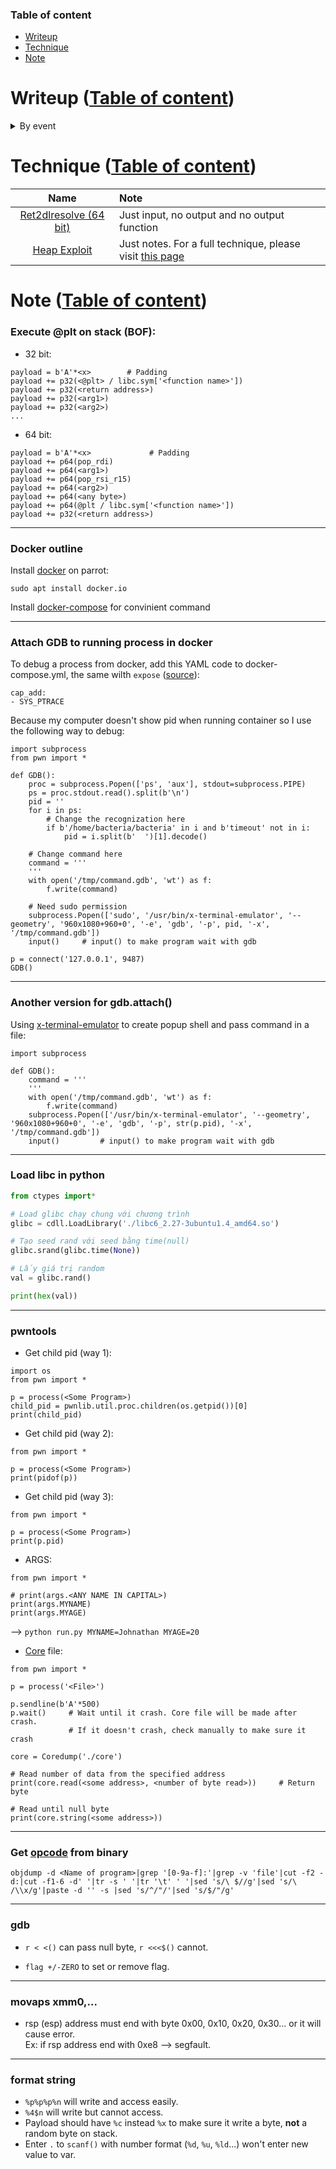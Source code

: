 ### Table of content
- [Writeup](#writeup-table-of-content)
- [Technique](#technique-table-of-content)
- [Note](#note-table-of-content)

# Writeup ([Table of content](#table-of-content))

<!-- <details>
<summary>By type</summary>
<p>

</p>
</details> -->

<details>
<summary>By event</summary>

<p>

### [KCSC CTF 2022](#)
| Name | File Type | Bug | Technique | Note |
| :---: | :---: | :---: | :---: | :---: |
| [readOnly](https://github.com/nhtri2003gmail/CTFNote/tree/master/writeup/2022/KCSC-CTF-2022/readOnly) | c (64 bit) | `Buffer Overflow` | `Ret2dlresolve` |  |
| [start](https://github.com/nhtri2003gmail/CTFNote/tree/master/writeup/2022/KCSC-CTF-2022/start) | c (64 bit) | `Buffer Overflow` | `SROP` |  |
| [feedback](https://github.com/nhtri2003gmail/CTFNote/tree/master/writeup/2022/KCSC-CTF-2022/feedback) | c (64 bit) | `Integer Overflow` `Buffer Overflow` | `SROP` |  |
| [guess2pwn](https://github.com/nhtri2003gmail/CTFNote/tree/master/writeup/2022/KCSC-CTF-2022/guess2pwn) | c++ (64 bit) |  |  | First byte from `urandom` may be null |
| [pwnMe](https://github.com/nhtri2003gmail/CTFNote/tree/master/writeup/2022/KCSC-CTF-2022/pwnMe) | c (64 bit) | `Format String` | `Ret2libc` |  |
| [babyheap](https://github.com/nhtri2003gmail/CTFNote/tree/master/writeup/2022/KCSC-CTF-2022/babyheap) | c (64 bit) | `Use After Free` `Heap Overflow` |  |  |
| [5ecretN0te](https://github.com/nhtri2003gmail/CTFNote/tree/master/writeup/2022/KCSC-CTF-2022/5ecretN0te) | c (64 bit) | `Heap Overflow` | `House of Force` |  |

[Wolverine Security Conference/CTF](https://ctftime.org/event/1612)
| Name | File Type | Bug | Technique | Note |
| :---: | :---: | :---: | :---: | :---: |
| [Us3_th3_F0rc3](https://github.com/nhtri2003gmail/CTFNote/tree/master/writeup/2022/Wolverine-Security-Conference-CTF/Us3_th3_F0rc3) | c (64 bit) | `Heap Overflow` | `House of Force` |  |

[zer0pts CTF 2022](https://ctftime.org/event/1555)
| Name | File Type | Bug | Technique | Note |
| :---: | :---: | :---: | :---: | :---: |
| [Modern Rome](https://github.com/nhtri2003gmail/CTFNote/tree/master/writeup/2022/zer0pts-CTF-2022/Modern-Rome) | c++ (64 bit) | `Integer Overflow` |  |  |
| [accountant](https://github.com/nhtri2003gmail/CTFNote/tree/master/writeup/2022/zer0pts-CTF-2022/accountant) | c (64 bit) | `Integer Overflow` | `ret2libc` | If register (rax, rbx, rcx...) contain `0x10000000000000000` (9 bytes in total), the most significant byte will be remove (the 0x1 will be remove) and make register to null again |

[FooBar CTF 2022](https://ctftime.org/event/1579)
| Name | Type | File Type | Bug | Technique | Note |
| :---: | :---: | :---: | :---: | :---: | :---: |
| [Death-note](https://github.com/nhtri2003gmail/CTFNote/tree/master/writeup/2022/FooBar-CTF-2022/Death-note) | pwn | c (64 bit) | `Use After Free` | `Tcache Attack` `House of Botcake` | Tcache forward pointer changed in libc 2.32 ([source](https://elixir.bootlin.com/glibc/glibc-2.32/source/malloc/malloc.c#L2928)) |

[Pragyan CTF 2022](https://ctftime.org/event/1591)
| Name | Type | File Type | Bug | Technique | Note |
| :---: | :---: | :---: | :---: | :---: | :---: |
| [Poly-Flow](https://github.com/nhtri2003gmail/CTFNote/tree/master/writeup/2022/Pragyan-CTF-2022/PolyFlow) | pwn | c (32 bit) | `Buffer Overflow` |  |  |
| [Portal](https://github.com/nhtri2003gmail/CTFNote/tree/master/writeup/2022/Pragyan-CTF-2022/Portal) | pwn | c (64 bit) | `Format String` |  |  |
| [Database](https://github.com/nhtri2003gmail/CTFNote/tree/master/writeup/2022/Pragyan-CTF-2022/database) | pwn | c (64 bit) | `Heap Overflow` | `Tcache Attack` |  |
| [Comeback](https://github.com/nhtri2003gmail/CTFNote/tree/master/writeup/2022/Pragyan-CTF-2022/comeback) | pwn | c (32 bit) | `Buffer Overflow` |  |  |
| [TBBT](https://github.com/nhtri2003gmail/CTFNote/tree/master/writeup/2022/Pragyan-CTF-2022/TBBT) | pwn | c (32 bit) | `Format String` | `Overwrite GOT` |  |

[TSJ CTF 2022](https://ctftime.org/event/1547)
| Name | Type | File Type | Bug | Technique | Note |
| :---: | :---: | :---: | :---: | :---: | :---: |
| [bacteria](https://github.com/nhtri2003gmail/CTFNote/tree/master/writeup/2022/TSJ-CTF-2022/bacteria) | pwn | c (64 bit) | `Buffer Overflow` | `Ret2dlresolve` | r_offset can be any writable and controllable place, don't need to be @got |

**https://mocsctf2022.mocsctf.com/challenges**

| Name | Type | File Type | Bug | Technique | Note |
| :---: | :---: | :---: | :---: | :---: | :---: |
| [C@ge](https://github.com/nhtri2003gmail/writeup-mocsctf2022.mocsctf.com-Cage) | pwn | c++ (64 bit) | `Heap Overflow` | `Tcache Attack` `Ret2libc` | Use libc environ() to leak stack address |
| [calc](https://github.com/nhtri2003gmail/writeup-mocsctf2022.mocsctf.com-calc) | pwn | c (64 bit) | `Buffer Overflow` `Unchecked Index` | `ret2win` |  |
| [orange](https://github.com/nhtri2003gmail/writeup-mocsctf2022.mocsctf.com-orange) | pwn | c (64 bit) | `Heap Overflow` | `House of Orange` `Tcache Attack` `Unsorted Bin Attack` | Overwrite malloc hook with realloc and realloc hook with one gadget |

**https://pwnable.tw/**

| Name | Type | File Type | Technique |
| :---: | :---: | :---: | :---: |
| [Start](https://github.com/nhtri2003gmail/CTFNote/tree/master/writeup/pwnable.tw/Start) | pwn | c (32 bit) | `Buffer Overflow` `ROP`|

**https://cnsc.uit.edu.vn/ctf/** (Connection closed)

| Name | Type | File Type | Technique |
| :---: | :---: | :---: | :---: |
| [Letwarnup](https://github.com/nhtri2003gmail/CTFNote/tree/master/writeup/2022/wannaGame/letwarnup) | pwn | c (64 bit) | `Format String` `Overwrite GOT` |
| [Feedback](https://github.com/nhtri2003gmail/CTFNote/tree/master/writeup/2022/wannaGame/feedback) | pwn | c (64 bit) | `Least Significant Byte` |
| [note](https://github.com/nhtri2003gmail/CTFNote/tree/master/writeup/2022/wannaGame/note) | pwn | c (64 bit) | `Heap Attack` `Unsorted Bin Attack` |

**https://pwn.tn/**

| Name | Type | File Type | Technique |
| :---: | :---: | :---: | :---: |
| [f_one](https://github.com/nhtri2003gmail/CTFNote/tree/master/writeup/online/pwn.tn/f_one) | pwn | c (64 bit) | `Format String` `Overwrite GOT` |
| [f_two](https://github.com/nhtri2003gmail/CTFNote/tree/master/writeup/online/pwn.tn/f_two) | pwn | c (32 bit) | `Buffer Overflow` `Integer Overflow` `Format String` |

**https://www.kcscctf.site/** (Connection closed)

| Name | Type | File Type | Technique |
| :---: | :---: | :---: | :---: |
| [ArrayUnderFl0w](https://github.com/nhtri2003gmail/CTFNote/tree/master/writeup/2022/KCSC-CTF/ArrayUnderFl0w) | pwn | c | `Unchecked Index` |
| [guessMe](https://github.com/nhtri2003gmail/CTFNote/tree/master/writeup/2022/KCSC-CTF/guessMe) | pwn | c | `Specific Seed Rand` |
| [Make Me Crash](https://github.com/nhtri2003gmail/CTFNote/tree/master/writeup/2022/KCSC-CTF/Make-Me-Crash) | pwn | c | `Buffer Overflow` |
| [Chall](https://github.com/nhtri2003gmail/CTFNote/tree/master/writeup/2022/KCSC-CTF/Chall) | pwn | c | `Format String` |
| [ret2win](https://github.com/nhtri2003gmail/CTFNote/tree/master/writeup/2022/KCSC-CTF/ret2win) | pwn | c | `Buffer Overflow` |
| [get OVER InT](https://github.com/nhtri2003gmail/CTFNote/tree/master/writeup/2022/KCSC-CTF/GET_OVER_InT) | pwn | c | `Integer Overflow` |
| [bof1](https://github.com/nhtri2003gmail/CTFNote/tree/master/writeup/2022/KCSC-CTF/bof1) | pwn | c | `Buffer Overflow` |

**ISITDTU 2019** (Connection closed)

| Name | Type | File Type | Technique |
| :---: | :---: | :---: | :---: |
| [tokenizer](https://github.com/nhtri2003gmail/CTFNote/tree/master/writeup/2019/ISITDTU/tokenizer) | pwn | cpp (64 bit) | `Least Significant Byte` |
| [iz_heap_lv1](https://github.com/nhtri2003gmail/CTFNote/tree/master/writeup/2019/ISITDTU/iz_heap_lv1) | pwn | c (64 bit) | `Heap Attack` `Tcache attack` |

**https://ctf.dicega.ng/**
| Name | Type | File Type | Technique |
| :---: | :---: | :---: | :---: |
| [baby-rop](https://github.com/nhtri2003gmail/CTFNote/tree/master/writeup/2022/DiceCTF-2022/baby-rop) | pwn | c (64 bit) | `Heap Attack` `ROP chaining` |
| [dataeater](https://github.com/nhtri2003gmail/CTFNote/tree/master/writeup/2022/DiceCTF-2022/dataeater) | pwn | c (64 bit) | `ret2dlresolve` `Fake link_map` |

**https://dctf21.cyberedu.ro/**
| Name | Type | File Type | Technique |
| :---: | :---: | :---: | :---: |
| [cache](https://github.com/nhtri2003gmail/CTFNote/tree/master/writeup/2022/DefCamp-CTF-2022/cache) | pwn | c (64 bit) | `Use After Free` `Double Free` `Tcache Attack` `Overwrite GOT` |
| [blindsight](https://github.com/nhtri2003gmail/CTFNote/tree/master/writeup/2022/DefCamp-CTF-2022/blindsight) | pwn | c (64 bit) | `Blind ROP` `Buffer Overflow` |

</p>
</details>

# Technique ([Table of content](#table-of-content))

| Name | Note |
| :---: | :--- |
| [Ret2dlresolve (64 bit)](https://github.com/nhtri2003gmail/CTFNote/tree/master/technique/Ret2dlresolve-64bit) | Just input, no output and no output function |
| [Heap Exploit](https://github.com/nhtri2003gmail/CTFNote/tree/master/technique/Heap-Exploitation) | Just notes. For a full technique, please visit [this page](https://github.com/shellphish/how2heap) |

# Note ([Table of content](#table-of-content))

### Execute @plt on stack (BOF):

- 32 bit:
```
payload = b'A'*<x>        # Padding
payload += p32(<@plt> / libc.sym['<function name>'])
payload += p32(<return address>)
payload += p32(<arg1>)
payload += p32(<arg2>)
...
```

- 64 bit:
```
payload = b'A'*<x>             # Padding
payload += p64(pop_rdi)
payload += p64(<arg1>)
payload += p64(pop_rsi_r15)
payload += p64(<arg2>)
payload += p64(<any byte>)
payload += p64(@plt / libc.sym['<function name>'])
payload += p32(<return address>)
```

---

### Docker outline

Install [docker](https://stackoverflow.com/questions/57025264/installing-docker-on-parrot-os) on parrot:

```
sudo apt install docker.io
```

Install [docker-compose](https://docs.docker.com/compose/install/) for convinient command

---

### Attach GDB to running process in docker

To debug a process from docker, add this YAML code to docker-compose.yml, the same wilth `expose` ([source](https://stackoverflow.com/questions/42029834/gdb-in-docker-container-returns-ptrace-operation-not-permitted)):

```
cap_add:
- SYS_PTRACE
```

Because my computer doesn't show pid when running container so I use the following way to debug:

```
import subprocess
from pwn import *

def GDB():
    proc = subprocess.Popen(['ps', 'aux'], stdout=subprocess.PIPE)
    ps = proc.stdout.read().split(b'\n')
    pid = ''
    for i in ps:
        # Change the recognization here
        if b'/home/bacteria/bacteria' in i and b'timeout' not in i:
            pid = i.split(b'  ')[1].decode()

    # Change command here
    command = '''
    '''
    with open('/tmp/command.gdb', 'wt') as f:
        f.write(command)

    # Need sudo permission
    subprocess.Popen(['sudo', '/usr/bin/x-terminal-emulator', '--geometry', '960x1080+960+0', '-e', 'gdb', '-p', pid, '-x', '/tmp/command.gdb'])
    input()     # input() to make program wait with gdb

p = connect('127.0.0.1', 9487)
GDB()
```

---

### Another version for gdb.attach()

Using [x-terminal-emulator](https://www.systutorials.com/docs/linux/man/1-x-terminal-emulator/) to create popup shell and pass command in a file:

```
import subprocess

def GDB():
    command = '''
    '''
    with open('/tmp/command.gdb', 'wt') as f:
        f.write(command)
    subprocess.Popen(['/usr/bin/x-terminal-emulator', '--geometry', '960x1080+960+0', '-e', 'gdb', '-p', str(p.pid), '-x', '/tmp/command.gdb'])
    input()         # input() to make program wait with gdb
```

---

### Load libc in python

```python
from ctypes import*

# Load glibc chạy chung với chương trình
glibc = cdll.LoadLibrary('./libc6_2.27-3ubuntu1.4_amd64.so')

# Tạo seed rand với seed bằng time(null)
glibc.srand(glibc.time(None))

# Lấy giá trị random
val = glibc.rand()

print(hex(val))
```

---

### pwntools  

- Get child pid (way 1): 
```
import os
from pwn import *

p = process(<Some Program>)
child_pid = pwnlib.util.proc.children(os.getpid())[0]
print(child_pid)
```

- Get child pid (way 2):
```
from pwn import *

p = process(<Some Program>)
print(pidof(p))
```

- Get child pid (way 3):
```
from pwn import *

p = process(<Some Program>)
print(p.pid)
```

- ARGS:

```
from pwn import *

# print(args.<ANY NAME IN CAPITAL>)
print(args.MYNAME)
print(args.MYAGE)
```
--> `python run.py MYNAME=Johnathan MYAGE=20`

- [Core](https://docs.pwntools.com/en/stable/elf/corefile.html) file:

```
from pwn import *

p = process('<File>')

p.sendline(b'A'*500)
p.wait()     # Wait until it crash. Core file will be made after crash.
             # If it doesn't crash, check manually to make sure it crash

core = Coredump('./core')

# Read number of data from the specified address
print(core.read(<some address>, <number of byte read>))     # Return byte

# Read until null byte
print(core.string(<some address>))
```

---

### Get [opcode](https://www.commandlinefu.com/commands/view/6051/get-all-shellcode-on-binary-file-from-objdump) from binary

```
objdump -d <Name of program>|grep '[0-9a-f]:'|grep -v 'file'|cut -f2 -d:|cut -f1-6 -d' '|tr -s ' '|tr '\t' ' '|sed 's/\ $//g'|sed 's/\ /\\x/g'|paste -d '' -s |sed 's/^/"/'|sed 's/$/"/g'
```

---

### gdb

- `r < <()` can pass null byte, `r <<<$()` cannot.

- `flag +/-ZERO` to set or remove flag.

---

### movaps xmm0,... 

- rsp (esp) address must end with byte 0x00, 0x10, 0x20, 0x30... or it will cause error.</br>
Ex: if rsp address end with 0xe8 --> segfault.

---

### format string 

- `%p%p%p%n` will write and access easily.
- `%4$n` will write but cannot access.
- Payload should have `%c` instead `%x` to make sure it write a byte, **not** a random byte on stack.
- Enter `.` to `scanf()` with number format (`%d`, `%u`, `%ld`...) won't enter new value to var.